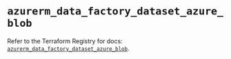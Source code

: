 # `azurerm_data_factory_dataset_azure_blob`

Refer to the Terraform Registry for docs: [`azurerm_data_factory_dataset_azure_blob`](https://registry.terraform.io/providers/hashicorp/azurerm/3.103.0/docs/resources/data_factory_dataset_azure_blob).
